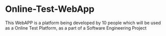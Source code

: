 # Online-Test-WebApp
This WebAPP is a platform being developed by 10 people which will be used as a Online Test Platform, as a part of a Software Engineering Project

